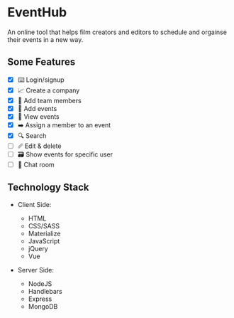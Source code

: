 # EventHub
An online tool that helps film creators and editors to schedule and orgainse their events in a new way.

## Some Features

* [x] ⌨️ Login/signup
* [x] 📈 Create a company
* [x] 🙋 Add team members
* [x] 📝 Add events
* [x] 🙈 View events
* [x] ➡️ Assign a member to an event
* [x] 🔍 Search
* [ ] ␥ Edit & delete
* [ ] 🗃 Show events for specific user
* [ ] 💬 Chat room

## Technology Stack

* Client Side:
  * HTML
  * CSS/SASS
  * Materialize
  * JavaScript
  * jQuery
  * Vue

* Server Side:
  * NodeJS
  * Handlebars
  * Express
  * MongoDB
